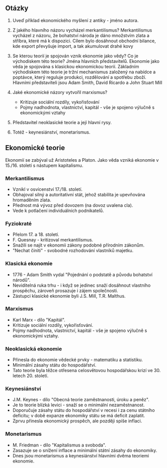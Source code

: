## Otázky
1. Uveď příklad ekonomického myšlení z antiky - jméno autora.
    
2. Z jakého hlavního názoru vycházel merkantilismus?
    Merkantilismus vycházel z názoru, že bohatství národa je dáno množstvím zlata a stříbra, které má k dispozici. Cílem bylo dosáhnout obchodní bilance, kde export převyšuje import, a tak akumulovat drahé kovy
3. Se kterou teorií je spojován vznik ekonomie jako vědy? Co je východiskem této teorie? Jména hlavních představitelů.
    Ekonomie jako věda je spojována s klasickou ekonomickou teorií. Základním východiskem této teorie je tržní mechanismus založený na nabídce a poptávce, který reguluje produkci, rozdělování a spotřebu zboží. Hlavními představiteli jsou Adam Smith, David Ricardo a John Stuart Mill
4. Jaké ekonomické názory vytvořil marxismus?
    - Kritizuje sociální rozdíly, vykořisťování
    - Pojmy nadhodnota, vlastnictví, kapitál - vše je spojeno výlučně s ekonomickými vztahy
5. Představitel neoklasické teorie a její hlavní rysy.
    
6. Totéž - keynesiánství, monetarismus.
    
## Ekonomické teorie
Ekonomií se zabýval už Aristoteles a Platon. Jako věda vzniká ekonomie v 15./16. století s nástupem kapitalismu.

### Merkantilismus
- Vznikl v osvícenství 17./18. století.
- Obhajoval silný a autoritativní stát, jehož stabilita je upevňována hromaděním zlata.
- Přednost má vývoz před dovozem (na dovoz uvalena cla).
- Vede k potlačení individuálních podnikatelů.

### Fyziokraté
- Přelom 17. a 18. století.
- F. Quesnay - kritizoval merkantilismus.
- Snažili se najít v ekonomii zákony podobné přírodním zákonům.
- "Nechat činiti" - svobodné rozhodování vlastníků majetku.

### Klasická ekonomie
- 1776 - Adam Smith vydal "Pojednání o podstatě a původu bohatství národů".
- Neviditelná ruka trhu - i když se jedinec snaží dosáhnout vlastního prospěchu, zároveň prosazuje i zájem společnosti.
- Zástupci klasické ekonomie byli J.S. Mill, T.R. Malthus.

### Marxismus
- Karl Marx - dílo "Kapitál".
- Kritizuje sociální rozdíly, vykořisťování.
- Pojmy nadhodnota, vlastnictví, kapitál - vše je spojeno výlučně s ekonomickými vztahy.

### Neoklasická ekonomie
- Přinesla do ekonomie vědecké prvky - matematiku a statistiku.
- Minimální zásahy státu do hospodářství.
- Tato teorie byla těžce otřesena celosvětovou hospodářskou krizí ve 30. letech 20. století.

### Keynesiánství
- J.M. Keynes - dílo "Obecná teorie zaměstnanosti, úroku a peněz".
- Je to teorie blízká levici - snaží se o minimální nezaměstnanost.
- Doporučuje zásahy státu do hospodářství v recesi i za cenu státního deficitu; v době expanze ekonomiky státu se má deficit zaplatit.
- Zprvu přinesla ekonomický prospěch, ale později spíše inflaci.

### Monetarismus
- M. Friedman - dílo "Kapitalismus a svoboda".
- Zasazuje se o snížení inflace a minimální státní zásahy do ekonomiky.
- Dnes jsou monetarismus a keynesiánství hlavními dvěma teoriemi ekonomie.
